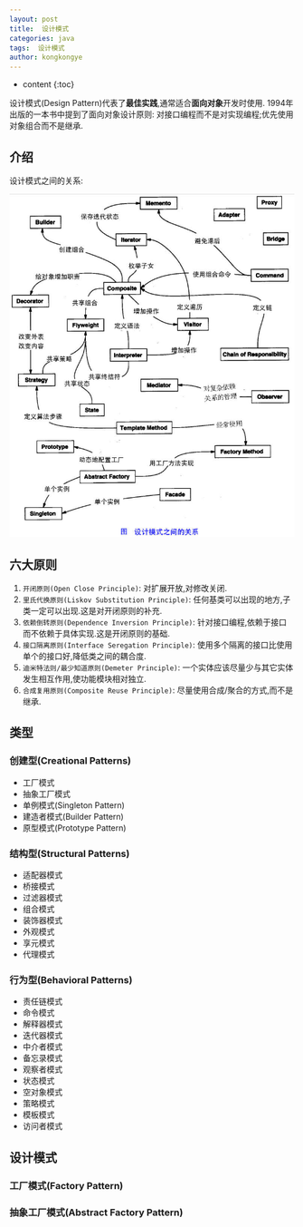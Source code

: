 ```yaml
---
layout: post
title:  设计模式
categories: java
tags:  设计模式
author: kongkongye
---
```


* content
{:toc}

设计模式(Design Pattern)代表了**最佳实践**,通常适合**面向对象**开发时使用.
1994年出版的一本书中提到了面向对象设计原则: 对接口编程而不是对实现编程;优先使用对象组合而不是继承.




## 介绍
设计模式之间的关系:

![](/imgs/2018-03-23-design-patterns/relation.jpg)

## 六大原则
1. `开闭原则(Open Close Principle)`: 对扩展开放,对修改关闭.
2. `里氏代换原则(Liskov Substitution Principle)`: 任何基类可以出现的地方,子类一定可以出现.这是对开闭原则的补充.
3. `依赖倒转原则(Dependence Inversion Principle)`: 针对接口编程,依赖于接口而不依赖于具体实现.这是开闭原则的基础.
4. `接口隔离原则(Interface Seregation Principle)`: 使用多个隔离的接口比使用单个的接口好,降低类之间的耦合度.
5. `迪米特法则/最少知道原则(Demeter Principle)`: 一个实体应该尽量少与其它实体发生相互作用,使功能模块相对独立.
6. `合成复用原则(Composite Reuse Principle)`: 尽量使用合成/聚合的方式,而不是继承.

## 类型
### 创建型(Creational Patterns)
* 工厂模式
* 抽象工厂模式
* 单例模式(Singleton Pattern)
* 建造者模式(Builder Pattern)
* 原型模式(Prototype Pattern)

### 结构型(Structural Patterns)
* 适配器模式
* 桥接模式
* 过滤器模式
* 组合模式
* 装饰器模式
* 外观模式
* 享元模式
* 代理模式

### 行为型(Behavioral Patterns)
* 责任链模式
* 命令模式
* 解释器模式
* 迭代器模式
* 中介者模式
* 备忘录模式
* 观察者模式
* 状态模式
* 空对象模式
* 策略模式
* 模板模式
* 访问者模式

## 设计模式
### 工厂模式(Factory Pattern)

### 抽象工厂模式(Abstract Factory Pattern)
